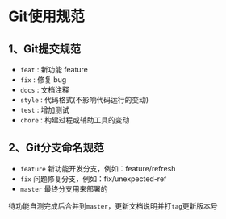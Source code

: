# Git使用规范

## 1、Git提交规范

- `feat` :     新功能 feature
- `fix` :      修复 bug
- `docs` :      文档注释
- `style` :  代码格式(不影响代码运行的变动)
- `test` :    增加测试
- `chore` :  构建过程或辅助工具的变动

## 2、Git分支命名规范

- `feature` 新功能开发分支，例如：feature/refresh
- `fix` 问题修复分支，例如：fix/unexpected-ref
- `master` 最终分支用来部署的

待功能自测完成后合并到`master`，更新文档说明并打`tag`更新版本号